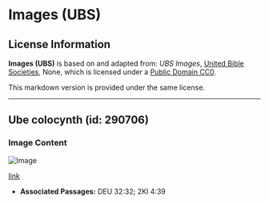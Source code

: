 # Images (UBS)

## License Information

**Images (UBS)** is based on and adapted from: _UBS Images_, [United Bible Societies](https://unitedbiblesocieties.org/), None, which is licensed under a [Public Domain CC0](https://creativecommons.org/public-domain/cc0/).

This markdown version is provided under the same license.



--------------------------------

## Ube colocynth (id: 290706)

### Image Content

![Image](https://cdn.aquifer.bible/aquifer-content/resources/Media/WEB-0143_colocynthfruit.jpg)

[link](https://cdn.aquifer.bible/aquifer-content/resources/Media/WEB-0143_colocynthfruit.jpg)

* **Associated Passages:** DEU 32:32; 2KI 4:39

